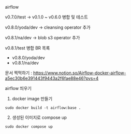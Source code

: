 airflow

v0.7.0/test -> v0.1.0 ~ v0.6.0 병합 및 테스트

v0.8.0/yoda/dev -> cleansing operator 추가

v0.8.1/na/dev -> blob s3 operator 추가

v0.8.1/test 병합 BR 목록
- v0.8.0/yoda/dev
- v0.8.1/na/dev


문서 찍먹하기 : https://www.notion.so/Airflow-docker-airflow-a5ec30b6e391443f9443a2f6fae88e46?pvs=4


airflow 띄우기

1. docker image 만들기
```
sudo docker build -t airflow:base .
```

2. 생성된 이미지로 compose up
```
sudo docker compose up
```
